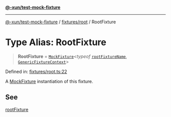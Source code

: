 [**@-xun/test-mock-fixture**](../../../README.md)

***

[@-xun/test-mock-fixture](../../../README.md) / [fixtures/root](../README.md) / RootFixture

# Type Alias: RootFixture

> **RootFixture** = [`MockFixture`](../../../types/fixtures/type-aliases/MockFixture.md)\<*typeof* [`rootFixtureName`](../variables/rootFixtureName.md), [`GenericFixtureContext`](../../../types/fixtures/type-aliases/GenericFixtureContext.md)\>

Defined in: [fixtures/root.ts:22](https://github.com/Xunnamius/test-utils/blob/ab2596fc4d6717a0af0b4c54a57434e0e2fb3420/packages/test-mock-fixture/src/fixtures/root.ts#L22)

A [MockFixture](../../../types/fixtures/type-aliases/MockFixture.md) instantiation of this fixture.

## See

[rootFixture](../functions/rootFixture.md)
